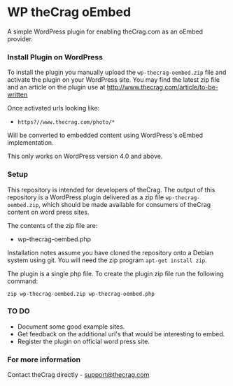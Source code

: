 # WP theCrag oEmbed #

A simple WordPress plugin for enabling theCrag.com as an oEmbed provider.

### Install Plugin on WordPress ###

To install the plugin you manually upload the `wp-thecrag-oembed.zip` file and activate the plugin on your WordPress site. You may find the latest zip file and an article on the plugin use at http://www.thecrag.com/article/to-be-written

Once activated urls looking like:

 * `https?//www.thecrag.com/photo/*`

Will be converted to embedded content using WordPress's oEmbed implementation.

This only works on WordPress version 4.0 and above.


### Setup ###

This repository is intended for developers of theCrag. The output of this repository is a WordPress plugin delivered as a zip file `wp-thecrag-oembed.zip`, which should be made available for consumers of theCrag content on word press sites.

The contents of the zip file are:
   * wp-thecrag-oembed.php

Installation notes assume you have cloned the repository onto a Debian system using git. You will need the zip program `apt-get install zip`.

The plugin is a single php file. To create the plugin zip file run the following command:

`zip wp-thecrag-oembed.zip wp-thecrag-oembed.php`

### TO DO ###

  * Document some good example sites.
  * Get feedback on the additional url's that would be interesting to embed.
  * Register the plugin on official word press site.

### For more information ###

Contact theCrag directly - support@thecrag.com